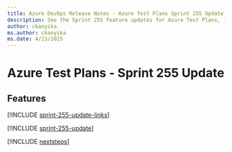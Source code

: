 ```yaml
---
title: Azure DevOps Release Notes - Azure Test Plans Sprint 255 Update
description: See the Sprint 255 feature updates for Azure Test Plans, including next steps.
author: ckanyika
ms.author: ckanyika
ms.date: 4/23/2025
---
```


# Azure Test Plans - Sprint 255 Update

## Features

[!INCLUDE [sprint-255-update-links](../includes/testplans/sprint-255-update-links.md)]

[!INCLUDE [sprint-255-update](../includes/testplans/sprint-255-update.md)]

[!INCLUDE [nextsteps](../includes/nextsteps.md)]